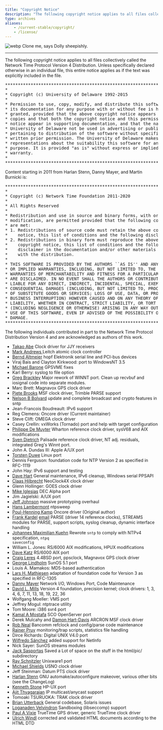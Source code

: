```yaml
---
title: "Copyright Notice"
description: "The following copyright notice applies to all files collectively called the Network Time Protocol Version 4 Distribution. Unless specifically declared otherwise in an individual file, this entire notice applies as if the text was explicitly included in the file."
type: archives
aliases:
    - /current-stable/copyright/
    - /license/
---
```


![webp](/documentation/pic/sheepb.webp) Clone me, says Dolly sheepishly.

* * *

The following copyright notice applies to all files collectively called the Network Time Protocol Version 4 Distribution. Unless specifically declared otherwise in an individual file, this entire notice applies as if the text was explicitly included in the file.

<pre>***********************************************************************
*                                                                     *
* Copyright (c) University of Delaware 1992-2015                      *
*                                                                     *
* Permission to use, copy, modify, and distribute this software and   *
* its documentation for any purpose with or without fee is hereby     *
* granted, provided that the above copyright notice appears in all    *
* copies and that both the copyright notice and this permission       *
* notice appear in supporting documentation, and that the name        *
* University of Delaware not be used in advertising or publicity      *
* pertaining to distribution of the software without specific,        *
* written prior permission. The University of Delaware makes no       *
* representations about the suitability this software for any         *
* purpose. It is provided "as is" without express or implied          *
* warranty.                                                           *
*                                                                     *
***********************************************************************
</pre>

Content starting in 2011 from Harlan Stenn, Danny Mayer, and Martin Burnicki is:

<pre>***********************************************************************
*                                                                     *
* Copyright (c) Network Time Foundation 2011-2020                     *
*                                                                     *
* All Rights Reserved                                                 *
*                                                                     *
* Redistribution and use in source and binary forms, with or without  *
* modification, are permitted provided that the following conditions  *
* are met:                                                            *
* 1. Redistributions of source code must retain the above copyright   *
*    notice, this list of conditions and the following disclaimer.    *
* 2. Redistributions in binary form must reproduce the above          *
*    copyright notice, this list of conditions and the following      *
*    disclaimer in the documentation and/or other materials provided  *
*    with the distribution.                                           *
*                                                                     *
* THIS SOFTWARE IS PROVIDED BY THE AUTHORS ``AS IS'' AND ANY EXPRESS  *
* OR IMPLIED WARRANTIES, INCLUDING, BUT NOT LIMITED TO, THE IMPLIED   *
* WARRANTIES OF MERCHANTABILITY AND FITNESS FOR A PARTICULAR PURPOSE  *
* ARE DISCLAIMED. IN NO EVENT SHALL THE AUTHORS OR CONTRIBUTORS BE    *
* LIABLE FOR ANY DIRECT, INDIRECT, INCIDENTAL, SPECIAL, EXEMPLARY, OR *
* CONSEQUENTIAL DAMAGES (INCLUDING, BUT NOT LIMITED TO, PROCUREMENT   *
* OF SUBSTITUTE GOODS OR SERVICES; LOSS OF USE, DATA, OR PROFITS; OR  *
* BUSINESS INTERRUPTION) HOWEVER CAUSED AND ON ANY THEORY OF          *
* LIABILITY, WHETHER IN CONTRACT, STRICT LIABILITY, OR TORT           *
* (INCLUDING NEGLIGENCE OR OTHERWISE) ARISING IN ANY WAY OUT OF THE   *
* USE OF THIS SOFTWARE, EVEN IF ADVISED OF THE POSSIBILITY OF SUCH    *
* DAMAGE.                                                             *
***********************************************************************
</pre>

The following individuals contributed in part to the Network Time Protocol Distribution Version 4 and are acknowledged as authors of this work.

* [Takao Abe](mailto:takao_abe@xurb.jp) Clock driver for JJY receivers
* [Mark Andrews ](mailto:mark_andrews@isc.org) Leitch atomic clock controller
* [Bernd Altmeier](mailto:altmeier@atlsoft.de) hopf Elektronik serial line and PCI-bus devices
* Viraj Bais and Clayton Kirkwood: port to WindowsNT 3.5
* [Michael Barone](mailto:michael.barone@lmco.com) GPSVME fixes
* Karl Berry: syslog to file option
* [Greg Brackley](mailto:greg.brackley@bigfoot.com) Major rework of WINNT port. Clean up recvbuf and iosignal code into separate modules.
* Marc Brett: Magnavox GPS clock driver
* [Piete Brooks](mailto:Piete.Brooks@cl.cam.ac.uk) MSF clock driver, Trimble PARSE support
* [Nelson B Bolyard](mailto:nelson@bolyard.me) update and complete broadcast and crypto features in sntp
* Jean-Francois Boudreault: IPv6 support
* Reg Clemens: Oncore driver (Current maintainer)
* Steve Clift: OMEGA clock driver
* Casey Crellin: vxWorks (Tornado) port and help with target configuration
* [Philippe De Muyter](mailto:phdm@macqel.be) Wharton reference clock driver, sysV68 and AIX modifications
* [Sven Dietrich](mailto:Sven_Dietrich@trimble.COM) Palisade reference clock driver, NT adj. residuals, integrated Greg's Winnt port.
* John A. Dundas III: Apple A/UX port
* [Torsten Duwe](mailto:duwe@immd4.informatik.uni-erlangen.de) Linux port
* Dennis Ferguson: foundation code for NTP Version 2 as specified in RFC-1119
* John Hay: IPv6 support and testing
* [Dave Hart](mailto:davehart@gmail.com) General maintenance, IPv6 cleanup, Windows serial PPSAPI
* [Claas Hilbrecht](mailto:neoclock4x@linum.com) NeoClock4X clock driver
* Glenn Hollinger: GOES clock driver
* [Mike Iglesias](mailto:iglesias@uci.edu) DEC Alpha port
* Jim Jagielski: A/UX port
* [Jeff Johnson](mailto:jbj@chatham.usdesign.com) massive prototyping overhaul
* [Hans Lambermont](mailto:H.Lambermont@chello.nl) ntpsweep
* [Poul-Henning Kamp](mailto:phk@FreeBSD.ORG) Oncore driver (Original author)
* [Frank Kardel](https://www4.cs.fau.de/~kardel/) [email](mailto:kardel@ntp.org) PARSE <GENERIC> (driver 14 reference clocks), STREAMS modules for PARSE, support scripts, syslog cleanup, dynamic interface handling
* [Johannes Maximilian Kuehn](mailto:kuehn@ntp.org) Rewrote <code>sntp</code> to comply with NTPv4 specification, <code>ntpq saveconfig</code>
* William L. Jones: RS/6000 AIX modifications, HPUX modifications
* [Dave Katz](mailto:dkatz@cisco.com) RS/6000 AIX port
* [Craig Leres](mailto:leres@ee.lbl.gov) 4.4BSD port, ppsclock, Magnavox GPS clock driver
* [George Lindholm](mailto:lindholm@ucs.ubc.ca) SunOS 5.1 port
* Louis A. Mamakos: MD5-based authentication
* [Lars H. Mathiesen](mailto:thorinn@diku.dk) adaptation of foundation code for Version 3 as specified in RFC-1305
* [Danny Mayer](mailto:mayer@ntp.org) Network I/O, Windows Port, Code Maintenance
* [David L. Mills](mailto:mills@udel.edu) Version 4 foundation, precision kernel; clock drivers: 1, 3, 4, 6, 7, 11, 13, 18, 19, 22, 36
* Wolfgang Moeller: VMS port
* Jeffrey Mogul: ntptrace utility
* Tom Moore: i386 svr4 port
* [Kamal A Mostafa](mailto:kamal@whence.com) SCO OpenServer port
* Derek Mulcahy and [Damon Hart-Davis](mailto:d@hd.org) ARCRON MSF clock driver
* [Rob Neal](mailto:neal@ntp.org) Bancomm refclock and config/parse code maintenance
* [Rainer Pruy](mailto:Rainer.Pruy@informatik.uni-erlangen.de) monitoring/trap scripts, statistics file handling
* Dirce Richards: Digital UNIX V4.0 port
* [Wilfredo Sánchez](mailto:wsanchez@apple.com) added support for NetInfo
* Nick Sayer: SunOS streams modules
* [Jack Sasportas](mailto:jack@innovativeinternet.com) Saved a Lot of space on the stuff in the html/pic/ subdirectory
* [Ray Schnitzler](mailto:schnitz@unipress.com) Unixware1 port
* [Michael Shields](mailto:shields@tembel.org) USNO clock driver
* Jeff Steinman: Datum PTS clock driver
* [Harlan Stenn](mailto:harlan@pfcs.com) GNU automake/autoconfigure makeover, various other bits (see the ChangeLog)
* [Kenneth Stone](mailto:ken@sdd.hp.com) HP-UX port
* [Ajit Thyagarajan](mailto:ajit@ee.udel.edu) IP multicast/anycast support
* Tomoaki TSURUOKA: TRAK clock driver
* [Brian Utterback](mailto:brian.utterback@oracle.com) General codebase, Solaris issues
* [Loganaden Velvindron](mailto:loganaden@gmail.com) Sandboxing (libseccomp) support
* [Paul A Vixie](mailto:vixie@vix.com) TrueTime GPS driver, generic TrueTime clock driver
* [Ulrich Windl](mailto:Ulrich.Windl@rz.uni-regensburg.de) corrected and validated HTML documents according to the HTML DTD
